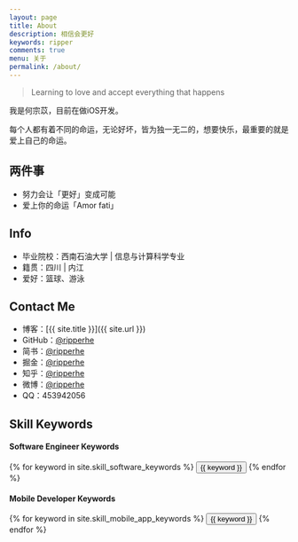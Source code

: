 ```yaml
---
layout: page
title: About
description: 相信会更好
keywords: ripper
comments: true
menu: 关于
permalink: /about/
---
```


> Learning to love and accept everything that happens

我是何宗苡，目前在做iOS开发。

每个人都有着不同的命运，无论好坏，皆为独一无二的，想要快乐，最重要的就是爱上自己的命运。

## 两件事
* 努力会让「更好」变成可能
* 爱上你的命运「Amor fati」

## Info

* 毕业院校：西南石油大学 \| 信息与计算科学专业
* 籍贯：四川 \| 内江
* 爱好：篮球、游泳

## Contact Me

* 博客：[{{ site.title }}]({{ site.url }})
* GitHub：[@ripperhe](https://github.com/ripperhe)
* 简书：[@ripperhe](http://www.jianshu.com/users/b9249fb85d5d/latest_articles)
* 掘金：[@ripperhe](http://gold.xitu.io/user/5815dfbdbf22ec006892f92f)
* 知乎：[@ripperhe](https://www.zhihu.com/people/ripperhe)
* 微博：[@ripperhe](http://weibo.com/ripperhe)
* QQ：453942056

## Skill Keywords

#### Software Engineer Keywords
<div class="btn-inline">
    {% for keyword in site.skill_software_keywords %}
    <button class="btn btn-outline" type="button">{{ keyword }}</button>
    {% endfor %}
</div>

#### Mobile Developer Keywords
<div class="btn-inline">
    {% for keyword in site.skill_mobile_app_keywords %}
    <button class="btn btn-outline" type="button">{{ keyword }}</button>
    {% endfor %}
</div>
